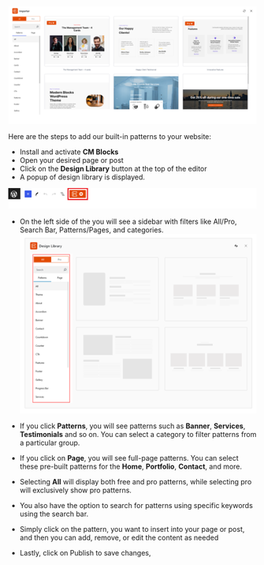 ![Design Library for Choose a Pattern](img/importer-template.png)

Here are the steps to add our built-in patterns to your website:

* Install and activate **CM Blocks**
* Open your desired page or post
* Click on the **Design Library** button at the top of the editor
* A popup of design library is displayed.

![Design Library button](img/importer-button.png)

* On the left side of the you will see a sidebar with filters like All/Pro, Search Bar, Patterns/Pages, and categories.
![Design Library button](img/importer-sidebar.png)

* If you click **Patterns**, you will see patterns such as **Banner**, **Services**, **Testimonials** and so on. You can select a category to filter patterns from a particular group.

* If you click on **Page**, you will see full-page patterns. You can select these pre-built patterns for the **Home**, **Portfolio**, **Contact**, and more.

* Selecting **All** will display both free and pro patterns, while selecting pro will exclusively show pro patterns.

* You also have the option to search for patterns using specific keywords using the search bar.

* Simply click on the pattern, you want to insert into your page or post, and then you can add, remove, or edit the content as needed 
* Lastly, click on Publish to save changes,



